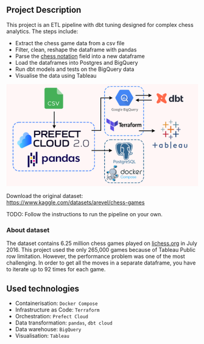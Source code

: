 ## Project Description
This project is an ETL pipeline with dbt tuning designed for complex chess analytics. The steps include:
- Extract the chess game data from a csv file
- Filter, clean, reshape the dataframe with pandas
- Parse the [chess notation](https://en.wikipedia.org/wiki/Algebraic_notation_(chess)) field into a new dataframe
- Load the dataframes into Postgres and BigQuery
- Run dbt models and tests on the BigQuery data
- Visualise the data using Tableau

<img src="images/chess_architecture.png">

Download the original dataset: https://www.kaggle.com/datasets/arevel/chess-games

TODO: Follow the instructions to run the pipeline on your own.

### About dataset
The dataset contains 6.25 million chess games played on [lichess.org](https://lichess.org/) in July 2016. This project used the only 265,000 games because of Tableau Public row limitation. However, the performance problem was one of the most challenging. In order to get all the moves in a separate dataframe, you have to iterate up to 92 times for each game.


## Used technologies
- Containerisation: `Docker Compose`
- Infrastructure as Code: `Terraform`
- Orchestration: `Prefect Cloud`
- Data transformation: `pandas`, `dbt cloud`
- Data warehouse: `BigQuery`
- Visualisation: `Tableau`